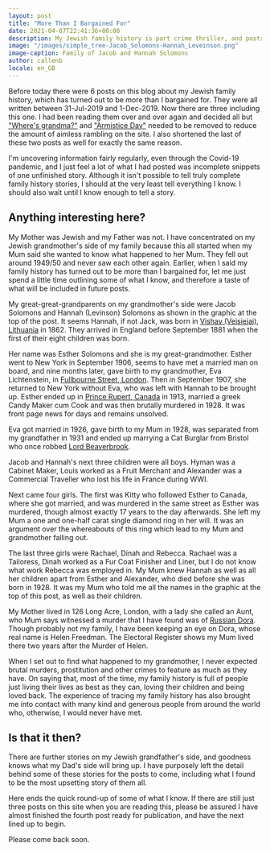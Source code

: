 ```yaml
---
layout: post
title: "More Than I Bargained For"
date: 2021-04-07T22:41:36+00:00
description: My Jewish family history is part crime thriller, and posts so far were not good enough.  I deleted them and now I can tell you about the murders
image: "/images/simple_tree-Jacob_Solomons-Hannah_Leveinson.png"
image-caption: Family of Jacob and Hannah Solomons
author: callenb
locale: en_GB
---
```

Before today there were 6 posts on this blog about my Jewish family history, which has turned out to be more than I bargained for.  They were all written between 31-Jul-2019 and 1-Dec-2019.  Now there are three including this one.  I had been reading them over and over again and decided all but ["Where's grandma?"](/2019/07/31/wheres-grandma.html) and ["Armistice Day"](/2019/11/11/armistice-day.html) needed to be removed to reduce the amount of aimless rambling on the site.  I also shortened the last of these two posts as well for exactly the same reason.

I'm uncovering information fairly regularly, even through the Covid-19 pandemic, and I just feel a lot of what I had posted was incomplete snippets of one unfinished story.  Although it isn't possible to tell truly complete family history stories, I should at the very least tell everything I know.  I should also wait until I know enough to tell a story.

## Anything interesting here?

My Mother was Jewish and my Father was not.  I have concentrated on my Jewish grandmother's side of my family because this all started when my Mum said she wanted to know what happened to her Mum.  They fell out around 1949/50 and never saw each other again.  Earlier, when I said my family history has turned out to be more than I bargained for, let me just spend a little time outlining some of what I know, and therefore a taste of what will be included in future posts.

My great-great-grandparents on my grandmother's side were Jacob Solomons and Hannah (Levinson) Solomons as shown in the graphic at the top of the post.  It seems Hannah, if not Jack, was born in [Vishay (Veisiejai), Lithuania](https://www.openstreetmap.org/search?query=Veisiejai%2Clithuania#map=14/54.1002/23.6952) in 1862.  They arrived in England before September 1881 when the first of their eight children was born.

Her name was Esther Solomons and she is my great-grandmother.  Esther went to New York in September 1906, seems to have met a married man on board, and nine months later, gave birth to my grandmother, Eva Lichtenstein, in [Fullbourne Street, London](https://www.openstreetmap.org/search?query=fulbourne%20street%2C%20london#map=19/51.51938/-0.06204).  Then in September 1907, she returned to New York without Eva, who was left with Hannah to be brought up.  Esther ended up in [Prince Rupert, Canada](https://www.openstreetmap.org/search?query=prince%20rupert%2C%20canada#map=13/54.2703/-130.3058) in 1913, married a greek Candy Maker cum Cook and was then brutally murdered in 1928.  It was front page news for days and remains unsolved.

Eva got married in 1926, gave birth to my Mum in 1928, was separated from my grandfather in 1931 and ended up marrying a Cat Burglar from Bristol who once robbed [Lord Beaverbrook](https://en.wikipedia.org/wiki/Max_Aitken,_1st_Baron_Beaverbrook).

Jacob and Hannah's next three children were all boys.  Hyman was a Cabinet Maker, Louis worked as a Fruit Merchant and Alexander was a Commercial Traveller who lost his life in France during WWI.

Next came four girls.  The first was Kitty who followed Esther to Canada, where she got married, and was murdered in the same street as Esther was murdered, though almost exactly 17 years to the day afterwards.  She left my Mum a one and one-half carat single diamond ring in her will.  It was an argument over the whereabouts of this ring which lead to my Mum and grandmother falling out.

The last three girls were Rachael, Dinah and Rebecca. Rachael was a Tailoress, Dinah worked as a Fur Coat Finisher and Liner, but I do not know what work Rebecca was employed in. My Mum knew Hannah as well as all her children apart from Esther and Alexander, who died before she was born in 1928.  It was my Mum who told me all the names in the graphic at the top of this post, as well as their children.

My Mother lived in 126 Long Acre, London, with a lady she called an Aunt, who Mum says witnessed a murder that I have found was of [Russian Dora](http://www.unsolved-murders.co.uk/murder-content.php?key=1275&termRef=Dora%20Freedman).  Though probably not my family, I have been keeping an eye on Dora, whose real name is Helen Freedman.  The Electoral Register shows my Mum lived there two years after the Murder of Helen.

When I set out to find what happened to my grandmother, I never expected brutal murders, prostitution and other crimes to feature as much as they have.  On saying that, most of the time, my family history is full of people just living their lives as best as they can, loving their children and being loved back.  The experience of tracing my family history has also brought me into contact with many kind and generous people from around the world who, otherwise, I would never have met.

## Is that it then?

There are further stories on my Jewish grandfather's side, and goodness knows what my Dad's side will bring up.  I have purposely left the detail behind some of these stories for the posts to come, including what I found to be the most upsetting story of them all. 

Here ends the quick round-up of some of what I know.  If there are still just three posts on this site when you are reading this, please be assured I have almost finished the fourth post ready for publication, and have the next lined up to begin.

Please come back soon.
